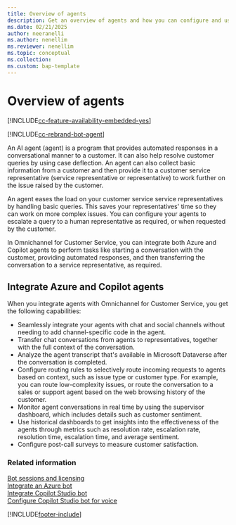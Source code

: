 ```yaml
---
title: Overview of agents
description: Get an overview of agents and how you can configure and use them in Omnichannel for Customer Service.
ms.date: 02/21/2025
author: neeranelli
ms.author: nenellim
ms.reviewer: nenellim
ms.topic: conceptual
ms.collection:
ms.custom: bap-template
---
```


# Overview of agents

[!INCLUDE[cc-feature-availability-embedded-yes](../../includes/cc-feature-availability-embedded-yes.md)]

[!INCLUDE[cc-rebrand-bot-agent](../../includes/cc-rebrand-bot-agent.md)]


An AI agent (agent) is a program that provides automated responses in a conversational manner to a customer. It can also help resolve customer queries by using case deflection. An agent can also collect basic information from a customer and then provide it to a customer service representative (service representative or representative) to work further on the issue raised by the customer.  

An agent eases the load on your customer service service representatives by handling basic queries. This saves your representatives' time so they can work on more complex issues. You can configure your agents to escalate a query to a human representative as required, or when requested by the customer.

In Omnichannel for Customer Service, you can integrate both Azure and Copilot agents to perform tasks like starting a conversation with the customer, providing automated responses, and then transferring the conversation to a service representative, as required.

## Integrate Azure and Copilot agents

When you integrate agents with Omnichannel for Customer Service, you get the following capabilities:

- Seamlessly integrate your agents with chat and social channels without needing to add channel-specific code in the agent.
- Transfer chat conversations from agents to representatives, together with the full context of the conversation.
- Analyze the agent transcript that's available in Microsoft Dataverse after the conversation is completed.
- Configure routing rules to selectively route incoming requests to agents based on context, such as issue type or customer type. For example, you can route low-complexity issues, or route the conversation to a sales or support agent based on the web browsing history of the customer.
- Monitor agent conversations in real time by using the supervisor dashboard, which includes details such as customer sentiment.
- Use historical dashboards to get insights into the effectiveness of the agents through metrics such as resolution rate, escalation rate, resolution time, escalation time, and average sentiment.
- Configure post-call surveys to measure customer satisfaction.

### Related information

[Bot sessions and licensing](bot-session-licensing.md)  
[Integrate an Azure bot](configure-bot-azure.md)  
[Integrate Copilot Studio bot](configure-bot-virtual-agent.md)  
[Configure Copilot Studio bot for voice](voice-channel-pva-bots.md)  

[!INCLUDE[footer-include](../../includes/footer-banner.md)]
